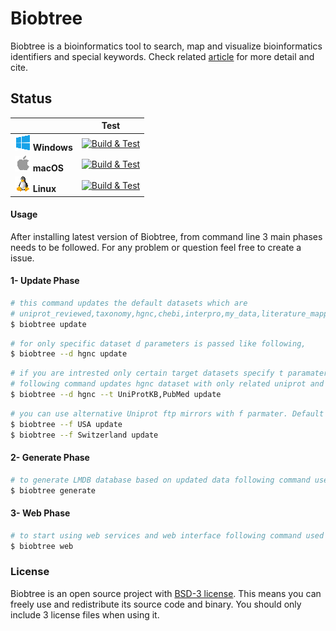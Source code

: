 # Biobtree

Biobtree is a bioinformatics tool to search, map and visualize bioinformatics identifiers and special keywords. Check related [article](https://www.biorxiv.org/content/early/2019/01/16/520841.1) for more detail and cite.

## Status

|   | Test |
|---|:-----:|
|![Win](https://raw.githubusercontent.com/Microsoft/azure-pipelines-tasks/master/docs/res/win_med.png) **Windows**|[![Build & Test][win-build-badge]][win-build]| 
|![macOS](https://raw.githubusercontent.com/Microsoft/azure-pipelines-tasks/master/docs/res/apple_med.png) **macOS**|[![Build & Test][macOS-build-badge]][macOS-build]| 
|![Linux](https://raw.githubusercontent.com/Microsoft/azure-pipelines-tasks/master/docs/res/linux_med.png) **Linux**|[![Build & Test][linux-build-badge]][linux-build]|

[win-build-badge]: https://dev.azure.com/biobtree/biobtree/_apis/build/status/tamerh.biobtree?branchName=master&jobName=Job&configuration=linux
[win-build]: https://dev.azure.com/biobtree/biobtree/_build/latest?definitionId=1&branchName=master

[macOS-build-badge]: https://dev.azure.com/biobtree/biobtree/_apis/build/status/tamerh.biobtree?branchName=master&jobName=Job&configuration=mac
[macOS-build]: https://dev.azure.com/biobtree/biobtree/_build/latest?definitionId=1&branchName=master

[linux-build-badge]: https://dev.azure.com/biobtree/biobtree/_apis/build/status/tamerh.biobtree?branchName=master&jobName=Job&configuration=linux
[linux-build]: https://dev.azure.com/biobtree/biobtree/_build/latest?definitionId=1&branchName=master


#### Usage

After installing latest version of Biobtree, from command line 3 main phases needs to be followed. For any problem
or question feel free to create a issue.

#### 1- Update Phase

```sh
# this command updates the default datasets which are 
# uniprot_reviewed,taxonomy,hgnc,chebi,interpro,my_data,literature_mappings,hmdb
$ biobtree update 
```

```sh
# for only specific dataset d parameters is passed like following, 
$ biobtree --d hgnc update 
```

```sh
# if you are intrested only certain target datasets specify t paramater
# following command updates hgnc dataset with only related uniprot and pubmed identifers
$ biobtree --d hgnc --t UniProtKB,PubMed update 
```

```sh
# you can use alternative Uniprot ftp mirrors with f parmater. Default is UK.
$ biobtree --f USA update
$ biobtree --f Switzerland update 
```

#### 2- Generate Phase

```sh
# to generate LMDB database based on updated data following command used
$ biobtree generate
```

#### 3- Web Phase

```sh
# to start using web services and web interface following command used
$ biobtree web
```


### License
Biobtree is an open source project with [BSD-3 license](https://opensource.org/licenses/BSD-3-Clause). This means you
can freely use and redistribute its source code and binary. You should only include 3 license files when using it.
